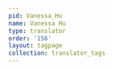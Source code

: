 ```yaml
---
pid: Vanessa_Hu
name: Vanessa Hu
type: translator
order: '156'
layout: tagpage
collection: translator_tags
---
```

